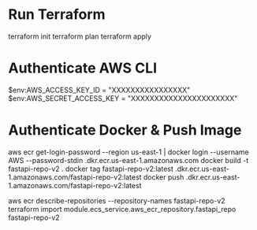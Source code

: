# Run Terraform
terraform init
terraform plan
terraform apply

# Authenticate AWS CLI
$env:AWS_ACCESS_KEY_ID = "XXXXXXXXXXXXXXXX"
$env:AWS_SECRET_ACCESS_KEY = "XXXXXXXXXXXXXXXXXXXXXX"

# Authenticate Docker & Push Image
<!-- ECS Task Definition and Service:
In the Terraform script, we defined an ECS task definition that specifies the container image URL (pointing to the ECR repository). This task definition is then associated with an ECS service.

ECS Service Desired Count:
The ECS service configuration in Terraform includes a desired_count parameter (set to 1 in our example). This means ECS will try to maintain one running instance of the task at all times.

Automatic Image Pulling by ECS:
When you create an ECS service and specify a desired count, ECS attempts to pull the specified image and run the task. If the image isn’t available when the ECS service is first created (like before you’ve pushed it to ECR), the ECS service will retry pulling the image from ECR until it’s available. 
 
Therefore, as soon as you push the image to ECR, ECS detects the image is ready and then automatically pulls and starts the container based on the task definition settings.-->
aws ecr get-login-password --region us-east-1 | docker login --username AWS --password-stdin <accountid>.dkr.ecr.us-east-1.amazonaws.com
docker build -t fastapi-repo-v2 .
docker tag fastapi-repo-v2:latest <accountid>.dkr.ecr.us-east-1.amazonaws.com/fastapi-repo-v2:latest
docker push <accountid>.dkr.ecr.us-east-1.amazonaws.com/fastapi-repo-v2:latest

aws ecr describe-repositories --repository-names fastapi-repo-v2
terraform import module.ecs_service.aws_ecr_repository.fastapi_repo fastapi-repo-v2